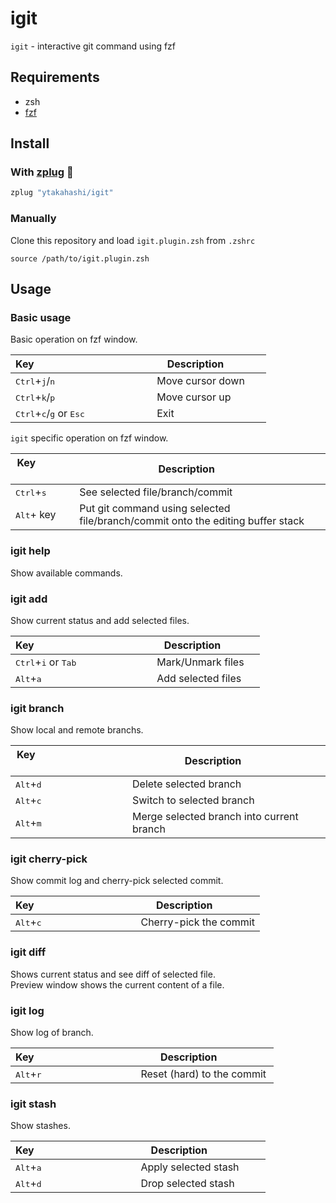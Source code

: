 # igit

`igit` - interactive git command using fzf


## Requirements

- zsh
- [fzf](https://github.com/junegunn/fzf) 


## Install

### With [zplug](https://github.com/zplug/zplug) :hibiscus:

```zsh
zplug "ytakahashi/igit"
```

### Manually

Clone this repository and load `igit.plugin.zsh` from `.zshrc`

```.zshrc
source /path/to/igit.plugin.zsh
```

## Usage

### Basic usage

Basic operation on fzf window.   

| Key                                                         | Description            |
| ----------------------------------------------------------- | ---------------------- |
| <kbd>Ctrl</kbd>+<kbd>j</kbd>/<kbd>n</kbd>                   | Move cursor down       |
| <kbd>Ctrl</kbd>+<kbd>k</kbd>/<kbd>p</kbd>                   | Move cursor up         |
| <kbd>Ctrl</kbd>+<kbd>c</kbd>/<kbd>g</kbd> or <kbd>Esc</kbd> | Exit                   |


`igit` specific operation on fzf window.   

| Key                           | Description                                                                     |
| ----------------------------- | ------------------------------------------------------------------------------- |
| <kbd>Ctrl</kbd>+<kbd>s</kbd>  | See selected file/branch/commit                                                 |
| <kbd>Alt</kbd>+ key           | Put git command using selected file/branch/commit onto the editing buffer stack |


### igit help

Show available commands.  

### igit add

Show current status and add selected files.  

| Key                                             | Description            |
| ----------------------------------------------- | ---------------------- |
| <kbd>Ctrl</kbd>+<kbd>i</kbd> or <kbd>Tab</kbd>  | Mark/Unmark files      |
| <kbd>Alt</kbd>+<kbd>a</kbd>                     | Add selected files     |


### igit branch

Show local and remote branchs.  

| Key                                        | Description                               |
| ------------------------------------------ | ----------------------------------------- |
| <kbd>Alt</kbd>+<kbd>d</kbd>                | Delete selected branch                    |
| <kbd>Alt</kbd>+<kbd>c</kbd>                | Switch to selected branch                 |
| <kbd>Alt</kbd>+<kbd>m</kbd>                | Merge selected branch into current branch |


### igit cherry-pick

Show commit log and cherry-pick selected commit.  

| Key                                        | Description            |
| ------------------------------------------ | ---------------------- |
| <kbd>Alt</kbd>+<kbd>c</kbd>                | Cherry-pick the commit |


### igit diff

Shows current status and see diff of selected file.  
Preview window shows the current content of a file.  


### igit log

Show log of branch.  

| Key                                        | Description                 |
| ------------------------------------------ | --------------------------- |
| <kbd>Alt</kbd>+<kbd>r</kbd>                | Reset (hard) to the commit  |


### igit stash

Show stashes.  

| Key                                        | Description                  |
| ------------------------------------------ | ---------------------------- |
| <kbd>Alt</kbd>+<kbd>a</kbd>                | Apply selected stash         |
| <kbd>Alt</kbd>+<kbd>d</kbd>                | Drop selected stash          |

